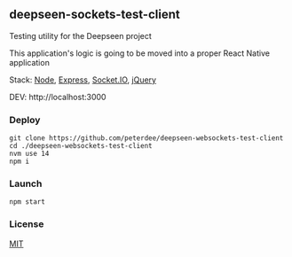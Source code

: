 ## deepseen-sockets-test-client

Testing utility for the Deepseen project

This application's logic is going to be moved into a proper React Native application

Stack: [Node](https://nodejs.org), [Express](http://expressjs.com), [Socket.IO](https://socket.io), [jQuery](https://jquery.com)

DEV: http://localhost:3000

### Deploy

```shell script
git clone https://github.com/peterdee/deepseen-websockets-test-client
cd ./deepseen-websockets-test-client
nvm use 14
npm i
```

### Launch

```shell script
npm start
```

### License

[MIT](LICENSE)
